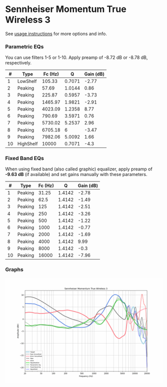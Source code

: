 # Sennheiser Momentum True Wireless 3
See [usage instructions](https://github.com/jaakkopasanen/AutoEq#usage) for more options and info.

### Parametric EQs
You can use filters 1-5 or 1-10. Apply preamp of -8.72 dB or -8.78 dB, respectively.

|   # | Type      |   Fc (Hz) |      Q |   Gain (dB) |
|-----|-----------|-----------|--------|-------------|
|   1 | LowShelf  |    105.33 | 0.7071 |       -2.77 |
|   2 | Peaking   |     57.69 | 1.0144 |        0.86 |
|   3 | Peaking   |    225.87 | 0.5957 |       -3.73 |
|   4 | Peaking   |   1465.97 | 1.9821 |       -2.91 |
|   5 | Peaking   |   4023.09 | 1.2358 |        8.77 |
|   6 | Peaking   |    790.69 | 3.5971 |        0.76 |
|   7 | Peaking   |   5730.02 | 5.2537 |        2.96 |
|   8 | Peaking   |   6705.18 | 6      |       -3.47 |
|   9 | Peaking   |   7982.06 | 5.0092 |        1.66 |
|  10 | HighShelf |  10000    | 0.7071 |       -4.3  |

### Fixed Band EQs
When using fixed band (also called graphic) equalizer, apply preamp of **-9.63 dB** (if available) and set gains manually with these parameters.

|   # | Type    |   Fc (Hz) |      Q |   Gain (dB) |
|-----|---------|-----------|--------|-------------|
|   1 | Peaking |     31.25 | 1.4142 |       -2.78 |
|   2 | Peaking |     62.5  | 1.4142 |       -1.49 |
|   3 | Peaking |    125    | 1.4142 |       -2.51 |
|   4 | Peaking |    250    | 1.4142 |       -3.26 |
|   5 | Peaking |    500    | 1.4142 |       -1.22 |
|   6 | Peaking |   1000    | 1.4142 |       -0.77 |
|   7 | Peaking |   2000    | 1.4142 |       -1.69 |
|   8 | Peaking |   4000    | 1.4142 |        9.99 |
|   9 | Peaking |   8000    | 1.4142 |       -0.3  |
|  10 | Peaking |  16000    | 1.4142 |       -7.96 |

### Graphs
![](./Sennheiser%20Momentum%20True%20Wireless%203.png)
